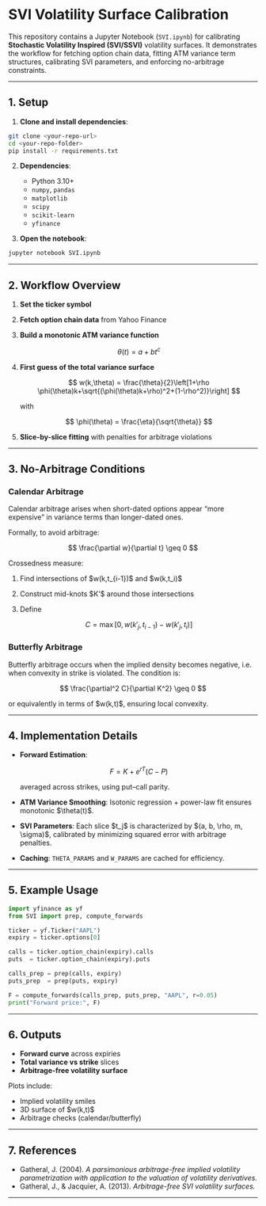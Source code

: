 # SVI Volatility Surface Calibration

This repository contains a Jupyter Notebook (`SVI.ipynb`) for calibrating **Stochastic Volatility Inspired (SVI/SSVI)** volatility surfaces. It demonstrates the workflow for fetching option chain data, fitting ATM variance term structures, calibrating SVI parameters, and enforcing no-arbitrage constraints.

---

## 1. Setup

1. **Clone and install dependencies**:

```bash
git clone <your-repo-url>
cd <your-repo-folder>
pip install -r requirements.txt
````

2. **Dependencies**:

   * Python 3.10+
   * `numpy`, `pandas`
   * `matplotlib`
   * `scipy`
   * `scikit-learn`
   * `yfinance`

3. **Open the notebook**:

```bash
jupyter notebook SVI.ipynb
```

---

## 2. Workflow Overview

1. **Set the ticker symbol**
2. **Fetch option chain data** from Yahoo Finance
3. **Build a monotonic ATM variance function**

   $$
   \theta(t) = a + b t^c
   $$
4. **First guess of the total variance surface**

   $$
   w(k,\theta) = \frac{\theta}{2}\left[1+\rho \phi(\theta)k+\sqrt{(\phi(\theta)k+\rho)^2+(1-\rho^2)}\right]
   $$

   with

   $$
   \phi(\theta) = \frac{\eta}{\sqrt{\theta}}
   $$
5. **Slice-by-slice fitting** with penalties for arbitrage violations

---

## 3. No-Arbitrage Conditions

### Calendar Arbitrage

Calendar arbitrage arises when short-dated options appear “more expensive” in variance terms than longer-dated ones.

Formally, to avoid arbitrage:

$$
\frac{\partial w}{\partial t} \geq 0
$$

Crossedness measure:

1. Find intersections of \$w(k,t\_{i-1})\$ and \$w(k,t\_i)\$
2. Construct mid-knots \$K'\$ around those intersections
3. Define

   $$
   C = \max\big[0, w(k'_j,t_{i-1}) - w(k'_j,t_i)\big]
   $$

### Butterfly Arbitrage

Butterfly arbitrage occurs when the implied density becomes negative, i.e. when convexity in strike is violated. The condition is:

$$
\frac{\partial^2 C}{\partial K^2} \geq 0
$$

or equivalently in terms of \$w(k,t)\$, ensuring local convexity.

---

## 4. Implementation Details

* **Forward Estimation**:

  $$
  F = K + e^{rT}(C - P)
  $$

  averaged across strikes, using put–call parity.

* **ATM Variance Smoothing**:
  Isotonic regression + power-law fit ensures monotonic \$\theta(t)\$.

* **SVI Parameters**:
  Each slice \$t\_j\$ is characterized by \$(a, b, \rho, m, \sigma)\$, calibrated by minimizing squared error with arbitrage penalties.

* **Caching**:
  `THETA_PARAMS` and `W_PARAMS` are cached for efficiency.

---

## 5. Example Usage

```python
import yfinance as yf
from SVI import prep, compute_forwards

ticker = yf.Ticker("AAPL")
expiry = ticker.options[0]

calls = ticker.option_chain(expiry).calls
puts  = ticker.option_chain(expiry).puts

calls_prep = prep(calls, expiry)
puts_prep  = prep(puts, expiry)

F = compute_forwards(calls_prep, puts_prep, "AAPL", r=0.05)
print("Forward price:", F)
```

---

## 6. Outputs

* **Forward curve** across expiries
* **Total variance vs strike** slices
* **Arbitrage-free volatility surface**

Plots include:

* Implied volatility smiles
* 3D surface of \$w(k,t)\$
* Arbitrage checks (calendar/butterfly)

---

## 7. References

* Gatheral, J. (2004). *A parsimonious arbitrage-free implied volatility parametrization with application to the valuation of volatility derivatives.*
* Gatheral, J., & Jacquier, A. (2013). *Arbitrage-free SVI volatility surfaces.*

---
